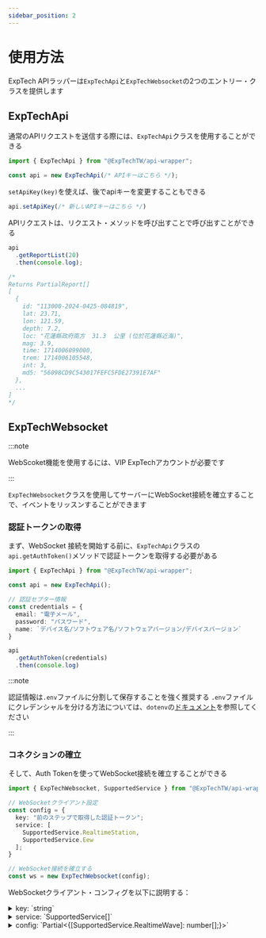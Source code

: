 ```yaml
---
sidebar_position: 2
---
```


# 使用方法

ExpTech APIラッパーは`ExpTechApi`と`ExpTechWebsocket`の2つのエントリー・クラスを提供します

## ExpTechApi

通常のAPIリクエストを送信する際には、`ExpTechApi`クラスを使用することができる

```ts
import { ExpTechApi } from "@ExpTechTW/api-wrapper";

const api = new ExpTechApi(/* APIキーはこちら */);
```

`setApiKey(key)`を使えば、後でapiキーを変更することもできる

```ts
api.setApiKey(/* 新しいAPIキーはこちら */)
```

APIリクエストは、リクエスト・メソッドを呼び出すことで呼び出すことができる

``` ts
api
  .getReportList(20)
  .then(console.log);

/*
Returns PartialReport[]
[
  {
    id: "113000-2024-0425-084819",
    lat: 23.71,
    lon: 121.59,
    depth: 7.2,
    loc: "花蓮縣政府南方  31.3  公里 (位於花蓮縣近海)",
    mag: 3.9,
    time: 1714006099000,
    trem: 1714006105548,
    int: 3,
    md5: "56098CD9C543017FEFC5FDE27391E7AF"
  },
  ...
]
*/
```

## ExpTechWebsocket

:::note

WebScoket機能を使用するには、VIP ExpTechアカウントが必要です

:::

`ExpTechWebsocket`クラスを使用してサーバーにWebSocket接続を確立することで、イベントをリッスンすることができます

### 認証トークンの取得

まず、WebSocket 接続を開始する前に、`ExpTechApi`クラスの`api.getAuthToken()`メソッドで認証トークンを取得する必要がある

```ts
import { ExpTechApi } from "@ExpTechTW/api-wrapper";

const api = new ExpTechApi();

// 認証セプター情報
const credentials = {
  email: "電子メール",
  password: "パスワード",
  name: `デバイス名/ソフトウェア名/ソフトウェアバージョン/デバイスバージョン`
}

api
  .getAuthToken(credentials)
  .then(console.log)
```

:::note

認証情報は`.env`ファイルに分割して保存することを強く推奨する
`.env`ファイルにクレデンシャルを分ける方法については、`dotenv`の[ドキュメント](https://www.npmjs.com/package/dotenv)を参照してください

:::

### コネクションの確立

そして、Auth Tokenを使ってWebSocket接続を確立することができる

```ts
import { ExpTechWebsocket, SupportedService } from "@ExpTechTW/api-wrapper";

// WebSocketクライアント設定
const config = {
  key: "前のステップで取得した認証トークン";
  service: [
    SupportedService.RealtimeStation,
    SupportedService.Eew
  ];
}

// WebSocket接続を確立する
const ws = new ExpTechWebsocket(config);
```

WebSocketクライアント・コンフィグを以下に説明する：

<details>
  <summary>
    key: `string`
  </summary>
  
  認証トークン文字列を使用するには、VIP ExpTechアカウントが必要です
</details>

<details>
  <summary>
    service: `SupportedService[]`
  </summary>
  
  サービス名を覚えていなくても、`SupportedService`列挙型の中を見て、それを使うことができる

  現在サポートされているサービス：
  - `trem.rts` - リアルタイム地震データ
  - `trem.rtw` - リアルタイム地震波データ
  - `websocket.eew` - 緊急地震速報
  - `trem.eew` - TREM緊急地震速報
  - `websocket.report` - CWA（中央氣象署）からの地震レポート
  - `websocket.tsunami` - CWA（中央氣象署）からの津波情報
  - `cwa.intensity` - CWA（中央氣象署）からの震度レポート
  - `trem.intensity` - TREM震度レポート
</details>

<details>
  <summary>
    config: `Partial<{[SupportedService.RealtimeWave]: number[];}>`
  </summary>
  
  各サービスの設定は、現在`trem.rtw`のみをサポートしている

  <details>
    <summary>
      \[SupportedService.RealtimeWave\]: `number[]`
    </summary>
    
    波浪データを受信する地震計IDのリスト。
  </details>

</details>
